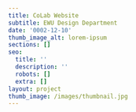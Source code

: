 ```yaml
---
title: CoLab Website
subtitle: EWU Design Department
date: '0002-12-10'
thumb_image_alt: lorem-ipsum
sections: []
seo:
  title: ''
  description: ''
  robots: []
  extra: []
layout: project
thumb_image: /images/thumbnail.jpg
---
```

